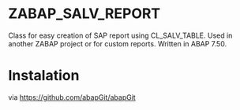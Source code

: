 # ZABAP_SALV_REPORT
Class for easy creation of SAP report using CL_SALV_TABLE. Used in another ZABAP project or for custom reports. Written in ABAP 7.50.

# Instalation
via  https://github.com/abapGit/abapGit

